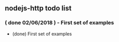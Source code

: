 ## nodejs-http todo list

### ( done 02/06/2018 ) - First set of examples
* (done) First set of examples